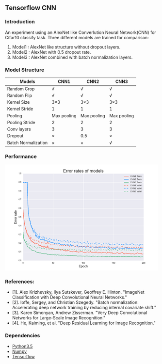 ## Tensorflow CNN

### Introduction

  An experiment using an AlexNet like Converlution Neural Network(CNN) for Cifar10 classify task. Three different models are trained for comparison:
  
1. Model1 : AlexNet like structure without dropout layers.
2. Model2 : AlexNet with 0.5 dropout rate.
3. Model3 : AlexNet combined with batch normalization layers.

### Model Structure

| Models              | CNN1        | CNN2        | CNN3        |
|---------------------|-------------|-------------|-------------|
| Random Crop         | √           | √           | √           |
| Random Flip         | √           | √           | √           |
| Kernel Size         | 3×3         | 3×3         | 3×3         |
| Kernel Stride       | 1           | 1           | 1           |
| Pooling             | Max pooling | Max pooling | Max pooling |
| Pooling Stride      | 2           | 2           | 2           |
| Conv layers         | 3           | 3           | 3           |
| Dropout             | ×           | 0.5         | ×           |
| Batch Normalization | ×           | ×           | √           |
  
### Performance

  ![Error rates](img/error_rates.png)

### References:

* [1]. Alex Krizhevsky, Ilya Sutskever, Geoffrey E. Hinton. "ImageNet Classification with Deep Convolutional Neural Networks."
* [2]. Ioffe, Sergey, and Christian Szegedy. "Batch normalization: Accelerating deep network training by reducing internal covariate shift."
* [3]. Karen Simonyan, Andrew Zisserman. "Very Deep Convolutional Networks for Large-Scale Image Recognition."
* [4]. He, Kaiming, et al. "Deep Residual Learning for Image Recognition."

### Dependencies

* [Python3.5](https://www.python.org/)
* [Numpy](http://www.numpy.org/)
* [Tensorflow](https://www.tensorflow.org/)
